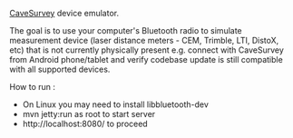 
[CaveSurvey](https://github.com/lz1asl/CaveSurvey) device emulator.

The goal is to use your computer's Bluetooth radio to simulate measurement device (laser distance meters - CEM, Trimble, LTI, DistoX, etc) that is not currently physically present e.g. connect with CaveSurvey from Android phone/tablet and verify codebase update is still compatible with all supported devices.

How to run :
 - On Linux you may need to install libbluetooth-dev
 - mvn jetty:run as root to start server
 - http://localhost:8080/ to proceed
 
